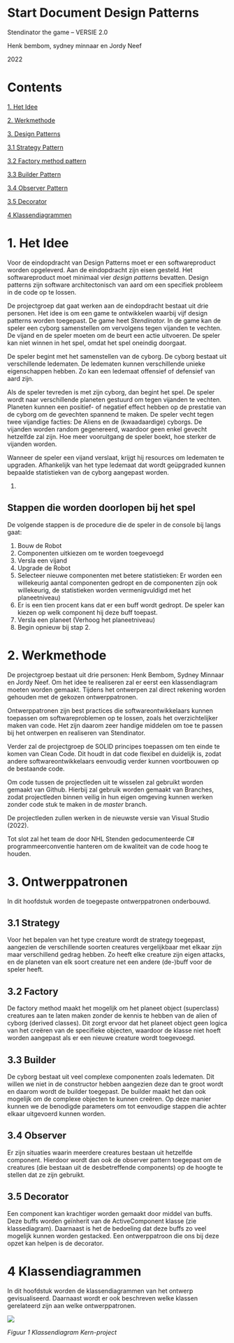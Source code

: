 # Start Document Design Patterns

Stendinator the game – VERSIE 2.0

Henk bembom, sydney minnaar en Jordy Neef

2022

# Contents

[1. Het Idee](#_Toc97297590)

[2. Werkmethode](#_Toc97297591)

[3. Design Patterns](#_Toc97297592)

[3.1 Strategy Pattern](#_Toc97297593)

[3.2 Factory method pattern](#_Toc97297594)

[3.3 Builder Pattern](#_Toc97297595)

[3.4 Observer Pattern](#_Toc97297596)

[3.5 Decorator](#_Toc97297597)

[4 Klassendiagrammen](#_Toc97297598)

# **1. Het Idee**

Voor de eindopdracht van Design Patterns moet er een softwareproduct worden opgeleverd. Aan de eindopdracht zijn eisen gesteld. Het softwareproduct moet minimaal vier _design patterns_ bevatten. Design patterns zijn software architectonisch van aard om een specifiek probleem in de code op te lossen.

De projectgroep dat gaat werken aan de eindopdracht bestaat uit drie personen. Het idee is om een game te ontwikkelen waarbij vijf design patterns worden toegepast. De game heet _Stendinator._ In de game kan de speler een cyborg samenstellen om vervolgens tegen vijanden te vechten. De vijand en de speler moeten om de beurt een actie uitvoeren. De speler kan niet winnen in het spel, omdat het spel oneindig doorgaat.

De speler begint met het samenstellen van de cyborg. De cyborg bestaat uit verschillende ledematen. De ledematen kunnen verschillende unieke eigenschappen hebben. Zo kan een ledemaat offensief of defensief van aard zijn.

Als de speler tevreden is met zijn cyborg, dan begint het spel. De speler wordt naar verschillende planeten gestuurd om tegen vijanden te vechten. Planeten kunnen een positief- of negatief effect hebben op de prestatie van de cyborg om de gevechten spannend te maken. De speler vecht tegen twee vijandige facties: De Aliens en de (kwaadaardige) cyborgs. De vijanden worden random gegenereerd, waardoor geen enkel gevecht hetzelfde zal zijn. Hoe meer vooruitgang de speler boekt, hoe sterker de vijanden worden.

Wanneer de speler een vijand verslaat, krijgt hij resources om ledematen te upgraden. Afhankelijk van het type ledemaat dat wordt geüpgraded kunnen bepaalde statistieken van de cyborg aangepast worden.

  1.
## **Stappen die worden doorlopen bij het spel**

De volgende stappen is de procedure die de speler in de console bij langs gaat:

1. Bouw de Robot
  1. Componenten uitkiezen om te worden toegevoegd
2. Versla een vijand
3. Upgrade de Robot
  1. Selecteer nieuwe componenten met betere statistieken:
 Er worden een willekeurig aantal componenten gedropt en de componenten zijn ook willekeurig, de statistieken worden vermenigvuldigd met het planeetniveau)
  2. Er is een tien procent kans dat er een buff wordt gedropt. De speler kan kiezen op welk component hij deze buff toepast.
4. Versla een planeet (Verhoog het planeetniveau)
5. Begin opnieuw bij stap 2.

# 2. Werkmethode

De projectgroep bestaat uit drie personen: Henk Bembom, Sydney Minnaar en Jordy Neef. Om het idee te realiseren zal er eerst een klassendiagram moeten worden gemaakt. Tijdens het ontwerpen zal direct rekening worden gehouden met de gekozen ontwerppatronen.

Ontwerppatronen zijn best practices die softwareontwikkelaars kunnen toepassen om softwareproblemen op te lossen, zoals het overzichtelijker maken van code. Het zijn daarom zeer handige middelen om toe te passen bij het ontwerpen en realiseren van Stendinator.

Verder zal de projectgroep de SOLID principes toepassen om ten einde te komen van Clean Code. Dit houdt in dat code flexibel en duidelijk is, zodat andere softwareontwikkelaars eenvoudig verder kunnen voortbouwen op de bestaande code.

Om code tussen de projectleden uit te wisselen zal gebruikt worden gemaakt van Github. Hierbij zal gebruik worden gemaakt van Branches, zodat projectleden binnen veilig in hun eigen omgeving kunnen werken zonder code stuk te maken in de _master_ branch.

De projectleden zullen werken in de nieuwste versie van Visual Studio (2022).

Tot slot zal het team de door NHL Stenden gedocumenteerde C# programmeerconventie hanteren om de kwaliteit van de code hoog te houden.

# 3. Ontwerppatronen

In dit hoofdstuk worden de toegepaste ontwerppatronen onderbouwd.

## 3.1 Strategy

Voor het bepalen van het type creature wordt de strategy toegepast, aangezien de verschillende soorten creatures vergelijkbaar met elkaar zijn maar verschillend gedrag hebben. Zo heeft elke creature zijn eigen attacks, en de planeten van elk soort creature net een andere (de-)buff voor de speler heeft.

## 3.2 Factory

De factory method maakt het mogelijk om het planeet object (superclass) creatures aan te laten maken zonder de kennis te hebben van de alien of cyborg (derived classes). Dit zorgt ervoor dat het planeet object geen logica van het creëren van de specifieke objecten, waardoor de klasse niet hoeft worden aangepast als er een nieuwe creature wordt toegevoegd.

## 3.3 Builder

De cyborg bestaat uit veel complexe componenten zoals ledematen. Dit willen we niet in de constructor hebben aangezien deze dan te groot wordt en daarom wordt de builder toegepast. De builder maakt het dan ook mogelijk om de complexe objecten te kunnen creëren. Op deze manier kunnen we de benodigde parameters om tot eenvoudige stappen die achter elkaar uitgevoerd kunnen worden.

## 3.4 Observer

Er zijn situaties waarin meerdere creatures bestaan uit hetzelfde component. Hierdoor wordt dan ook de observer pattern toegepast om de creatures (die bestaan uit de desbetreffende components) op de hoogte te stellen dat ze zijn gebruikt.

## 3.5 Decorator

Een component kan krachtiger worden gemaakt door middel van buffs. Deze buffs worden geïnherit van de ActiveComponent klasse (zie klassediagram). Daarnaast is het de bedoeling dat deze buffs zo veel mogelijk kunnen worden gestacked. Een ontwerppatroon die ons bij deze opzet kan helpen is de decorator.

# 4 Klassendiagrammen

In dit hoofdstuk worden de klassendiagrammen van het ontwerp gevisualiseerd. Daarnaast wordt er ook beschreven welke klassen gerelateerd zijn aan welke ontwerppatronen.

![](RackMultipart20220415-4-1a8t2lf_html_17832d1711ff29b.png)

_Figuur 1 Klassendiagram Kern-project_
